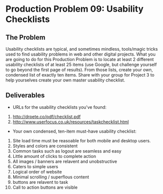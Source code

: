 # Production Problem 09: Usability Checklists

## The Problem

Usability checklists are typical, and sometimes mindless, tools/magic tricks used to find usability problems in web and other digital projects. What you are going to do for this Production Problem is to locate at least 2 different usability checklists of at least 25 items (use Google, but challenge yourself to go beyond the first page of results). From those lists, create your own, condensed list of exactly ten items. Share with your group for Project 3 to help yourselves create your own master usability checklist.

## Deliverables

* URLs for the usability checklists you've found:

1. http://drpete.co/pdf/checklist.pdf
2. http://www.userfocus.co.uk/resources/taskchecklist.html

* Your own condensed, ten-item must-have usability checklist:

1. Site load time must be reasoable for both mobile and desktop users. 
2. Styles and colors are consistent
3. Common tasks such as logout are seamless and easy
4. Little amount of clicks to complete action
5. All images / banners are relavent and unobstructive
6. Caters to simple users
7. Logical order of website 
8. Minimal scrolling / superflous content
9. buttons are relavent to task
10. Call to action buttons are visible
